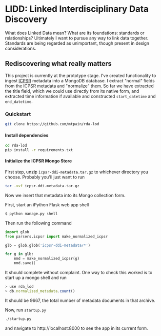 # LIDD: Linked Interdisciplinary Data Discovery

What does Linked Data mean? What are its foundations: standards or
relationships? Ultimately I want to pursue any way to link data together.
Standards are being regarded as unimportant, though present in design
considerations. 

## Rediscovering what really matters

This project is currently at the prototype stage. I've created functionality
to ingest [ICPSR](https://www.icpsr.umich.edu/icpsrweb/landing.jsp) metadata
into a MongoDB database. I extract "normal" fields from the ICPSR metadata
and "normalize" them. So far we have extracted the title field, which we could
use directly from its native form, and extracted time information if available
and constructed `start_datetime` and `end_datetime`.


### Quickstart

```bash
git clone https://github.com/mtpain/rda-lod
```

#### Install dependencies

```bash
cd rda-lod
pip install -r requirements.txt
```

#### Initialize the ICPSR Mongo Store

First step, unzip `icpsr-ddi-metadata.tar.gz` to whichever directory you choose.
Probably you'll just want to run

```bash
tar -xvf icpsr-ddi-metadata.tar.gz
```

Now we insert that metadata into its Mongo collection form.

First, start an iPython Flask web app shell

```bash
$ python manage.py shell
```

Then run the following command

```python
import glob
from parsers.icpsr import make_normalized_icpsr

glb = glob.glob('icpsr-ddi-metadata/*')

for g in glb:
    nmd = make_normalized_icpsr(g)
    nmd.save() 
```

It should complete without complaint. One way to check this worked is to start
up a mongo shell and run

```javascript
> use rda_lod
> db.normalized_metadata.count()
```

It should be 9667, the total number of metadata documents in that archive.


Now, run `startup.py`

```bash
./startup.py
```

and navigate to http://localhost:8000 to see the app in its current form.
